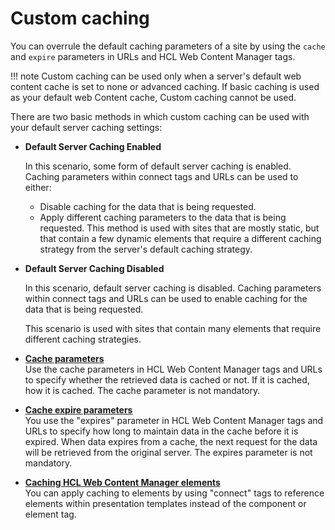 # Custom caching

You can overrule the default caching parameters of a site by using the `cache` and `expire` parameters in URLs and HCL Web Content Manager tags.

!!! note
    Custom caching can be used only when a server's default web content cache is set to none or advanced caching. If basic caching is used as your default web Content cache, Custom caching cannot be used.

There are two basic methods in which custom caching can be used with your default server caching settings:

-   **Default Server Caching Enabled**

    In this scenario, some form of default server caching is enabled. Caching parameters within connect tags and URLs can be used to either:

    -   Disable caching for the data that is being requested.
    -   Apply different caching parameters to the data that is being requested.
    This method is used with sites that are mostly static, but that contain a few dynamic elements that require a different caching strategy from the server's default caching strategy.

-   **Default Server Caching Disabled**

    In this scenario, default server caching is disabled. Caching parameters within connect tags and URLs can be used to enable caching for the data that is being requested.

    This scenario is used with sites that contain many elements that require different caching strategies.


-   **[Cache parameters](wcm_dev_caching_cache-parameters.md)**  
Use the cache parameters in HCL Web Content Manager tags and URLs to specify whether the retrieved data is cached or not. If it is cached, how it is cached. The cache parameter is not mandatory.
-   **[Cache expire parameters](wcm_dev_caching_expire-parameters.md)**  
You use the "expires" parameter in HCL Web Content Manager tags and URLs to specify how long to maintain data in the cache before it is expired. When data expires from a cache, the next request for the data will be retrieved from the original server. The expires parameter is not mandatory.
-   **[Caching HCL Web Content Manager elements](wcm_dev_caching_components.md)**  
You can apply caching to elements by using "connect" tags to reference elements within presentation templates instead of the component or element tag.



